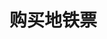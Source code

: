 # 购买地铁票
<sc-dc />
<br />
<dialog>
## I'd like to buy 2 [tickets/n./2] to Main Street Station.
# Main Street Station is in [Zone/n./3] 2. The cost for two tickets is 5 dollars.
## OK. Do you sell all-day passes?
# Yes. The cost of our all-day pass is 5 dollars.
## I'd like 2 all-day passes. Here is 10 dollars.
# Thank you. Have a nice day.
## Thanks. You too.
</dialog>
